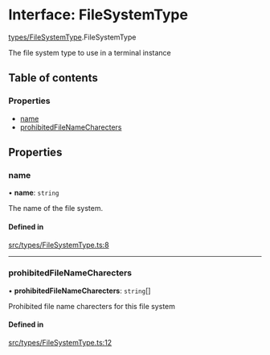 # Interface: FileSystemType

[types/FileSystemType](../wiki/types.FileSystemType).FileSystemType

The file system type to use in a terminal instance

## Table of contents

### Properties

- [name](../wiki/types.FileSystemType.FileSystemType#name)
- [prohibitedFileNameCharecters](../wiki/types.FileSystemType.FileSystemType#prohibitedfilenamecharecters)

## Properties

### name

• **name**: `string`

The name of the file system.

#### Defined in

[src/types/FileSystemType.ts:8](https://github.com/LucEnden/unix-terminal-emulator/blob/45db79d/src/types/FileSystemType.ts#L8)

___

### prohibitedFileNameCharecters

• **prohibitedFileNameCharecters**: `string`[]

Prohibited file name charecters for this file system

#### Defined in

[src/types/FileSystemType.ts:12](https://github.com/LucEnden/unix-terminal-emulator/blob/45db79d/src/types/FileSystemType.ts#L12)
